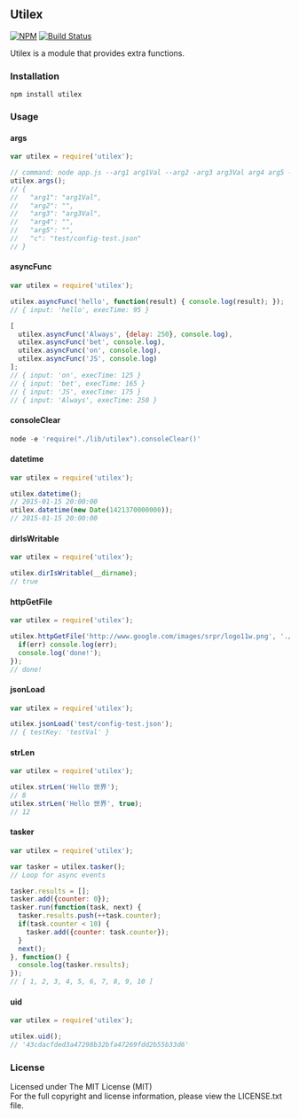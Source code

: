 ## Utilex

[![NPM][npm-image]][npm-url] [![Build Status][travis-image]][travis-url]

Utilex is a module that provides extra functions.

### Installation

```
npm install utilex
```

### Usage

#### args

```javascript
var utilex = require('utilex');

// command: node app.js --arg1 arg1Val --arg2 -arg3 arg3Val arg4 arg5 -c test/config-test.json
utilex.args();
// {
//   "arg1": "arg1Val",
//   "arg2": "",
//   "arg3": "arg3Val",
//   "arg4": "",
//   "arg5": "",
//   "c": "test/config-test.json"
// }
```

#### asyncFunc

```javascript
var utilex = require('utilex');

utilex.asyncFunc('hello', function(result) { console.log(result); });
// { input: 'hello', execTime: 95 }

[
  utilex.asyncFunc('Always', {delay: 250}, console.log),
  utilex.asyncFunc('bet', console.log),
  utilex.asyncFunc('on', console.log),
  utilex.asyncFunc('JS', console.log)
];
// { input: 'on', execTime: 125 }
// { input: 'bet', execTime: 165 }
// { input: 'JS', execTime: 175 }
// { input: 'Always', execTime: 250 }
```

#### consoleClear

```javascript
node -e 'require("./lib/utilex").consoleClear()'
```

#### datetime

```javascript
var utilex = require('utilex');

utilex.datetime();
// 2015-01-15 20:00:00
utilex.datetime(new Date(1421370000000));
// 2015-01-15 20:00:00
```

#### dirIsWritable

```javascript
var utilex = require('utilex');

utilex.dirIsWritable(__dirname);
// true
```

#### httpGetFile

```javascript
var utilex = require('utilex');

utilex.httpGetFile('http://www.google.com/images/srpr/logo11w.png', './google-logo.png', function(err, fp) {
  if(err) console.log(err);
  console.log('done!');
});
// done!
```

#### jsonLoad

```javascript
var utilex = require('utilex');

utilex.jsonLoad('test/config-test.json');
// { testKey: 'testVal' }
```

#### strLen

```javascript
var utilex = require('utilex');

utilex.strLen('Hello 世界');
// 8
utilex.strLen('Hello 世界', true);
// 12
```

#### tasker

```javascript
var utilex = require('utilex');

var tasker = utilex.tasker();
// Loop for async events

tasker.results = [];
tasker.add({counter: 0});
tasker.run(function(task, next) {
  tasker.results.push(++task.counter);
  if(task.counter < 10) {
    tasker.add({counter: task.counter});
  }
  next();
}, function() {
  console.log(tasker.results);
});
// [ 1, 2, 3, 4, 5, 6, 7, 8, 9, 10 ]
```

#### uid

```javascript
var utilex = require('utilex');

utilex.uid();
// '43cdacfded3a47298b32bfa47269fdd2b55b33d6'
```

### License

Licensed under The MIT License (MIT)  
For the full copyright and license information, please view the LICENSE.txt file.

[npm-url]: http://npmjs.org/package/utilex
[npm-image]: https://badge.fury.io/js/utilex.png

[travis-url]: https://travis-ci.org/cmfatih/utilex
[travis-image]: https://travis-ci.org/cmfatih/utilex.svg?branch=master